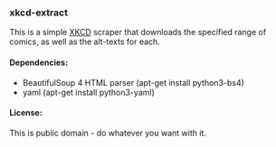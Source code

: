 ### xkcd-extract

This is a simple [XKCD](http://xkcd.com) scraper that downloads the specified range of comics, as well as the alt-texts for each.

#### Dependencies:

* BeautifulSoup 4 HTML parser (apt-get install python3-bs4)
* yaml (apt-get install python3-yaml)


#### License:
This is public domain - do whatever you want with it.
